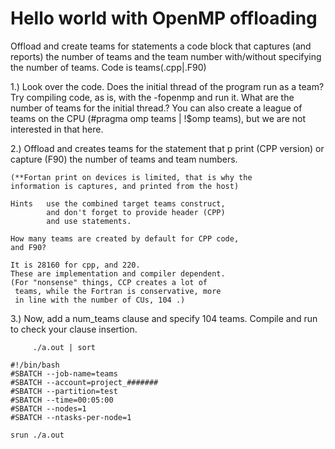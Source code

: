 # Hello world with OpenMP offloading



Offload and create teams for statements a code block that
captures (and reports) the number of teams and the team number 
with/without specifying the number of teams. Code is teams(.cpp|.F90)

1.) Look over the code.
    Does the initial thread of the program run as a team?
    Try compiling code, as is, with the -fopenmp and run it.
    What are the number of teams for the initial thread.?
    You can also create a league of teams on the CPU
    (#pragma omp teams | !$omp teams), but we are not
    interested in that here.
    

2.) Offload and creates teams for  the statement that p 
    print (CPP version) or capture (F90) the number of
    teams and team numbers.  

    (**Fortan print on devices is limited, that is why the
    information is captures, and printed from the host)

    Hints   use the combined target teams construct,
            and don't forget to provide header (CPP)
            and use statements.

    How many teams are created by default for CPP code,
    and F90?

    It is 28160 for cpp, and 220.
    These are implementation and compiler dependent.
    (For "nonsense" things, CCP creates a lot of 
     teams, while the Fortran is conservative, more
     in line with the number of CUs, 104 .)

3.) Now, add a num_teams clause and specify 104 teams.
    Compile and run to check your clause insertion.

         ./a.out | sort 
          

```
#!/bin/bash
#SBATCH --job-name=teams
#SBATCH --account=project_#######
#SBATCH --partition=test
#SBATCH --time=00:05:00
#SBATCH --nodes=1
#SBATCH --ntasks-per-node=1

srun ./a.out
```
